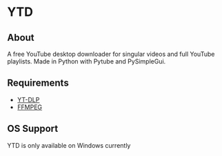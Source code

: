 # YTD
## About
A free YouTube desktop downloader for singular videos and full YouTube playlists. Made in Python with Pytube and PySimpleGui.

## Requirements
- [YT-DLP](https://github.com/yt-dlp/yt-dlp/)
- [FFMPEG](https://www.ffmpeg.org/)

## OS Support
YTD is only available on Windows currently
